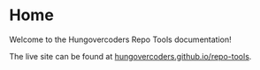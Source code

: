 # Home

Welcome to the Hungovercoders Repo Tools documentation!

The live site can be found at [hungovercoders.github.io/repo-tools](https://www.hungovercoders.com/repo.tools.package/).

